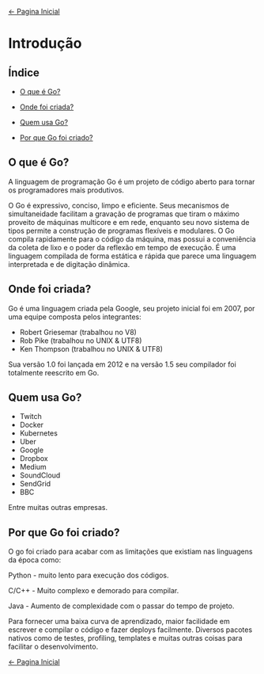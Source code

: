 [← Pagina Inicial](../README.md#go4noobs)

# Introdução

## Índice

- [O que é Go?](./introducao.md#o-que-é-go)

- [Onde foi criada?](./introducao.md#onde-foi-criada)

- [Quem usa Go?](./introducao.md#quem-usa-go)

- [Por que Go foi criado?](./introducao.md#por-que-go-foi-criado)

## O que é Go?

A linguagem de programação Go é um projeto de código aberto para tornar os programadores mais produtivos.

O Go é expressivo, conciso, limpo e eficiente. Seus mecanismos de simultaneidade facilitam a gravação de programas que tiram o máximo proveito de máquinas multicore e em rede, enquanto seu novo sistema de tipos permite a construção de programas flexíveis e modulares. O Go compila rapidamente para o código da máquina, mas possui a conveniência da coleta de lixo e o poder da reflexão em tempo de execução. É uma linguagem compilada de forma estática e rápida que parece uma linguagem interpretada e de digitação dinâmica.

## Onde foi criada?

Go é uma linguagem criada pela Google, seu projeto inicial foi em 2007, por uma equipe composta pelos integrantes:

- Robert Griesemar (trabalhou no V8)
- Rob Pike (trabalhou no UNIX & UTF8)
- Ken Thompson (trabalhou no UNIX & UTF8)

Sua versão 1.0 foi lançada em 2012 e na versão 1.5 seu compilador foi totalmente reescrito em Go.

## Quem usa Go?

- Twitch
- Docker
- Kubernetes
- Uber
- Google
- Dropbox
- Medium
- SoundCloud
- SendGrid
- BBC

Entre muitas outras empresas.

## Por que Go foi criado?

O go foi criado para acabar com as limitações que existiam nas linguagens da época como:

Python - muito lento para execução dos códigos.

C/C++ - Muito complexo e demorado para compilar.

Java - Aumento de complexidade com o passar do tempo de projeto.

Para fornecer uma baixa curva de aprendizado, maior facilidade em escrever e compilar o código e fazer deploys facilmente. Diversos pacotes nativos como de testes, profiling, templates e muitas outras coisas para facilitar o desenvolvimento.

[← Pagina Inicial](../README.md#go4noobs)